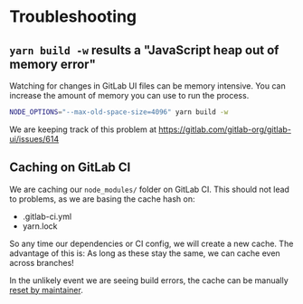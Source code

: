 # Troubleshooting

## `yarn build -w` results a "JavaScript heap out of memory error"

Watching for changes in GitLab UI files can be memory intensive. You can increase the amount of
memory you can use to run the process.

```sh
NODE_OPTIONS="--max-old-space-size=4096" yarn build -w
```

We are keeping track of this problem at <https://gitlab.com/gitlab-org/gitlab-ui/issues/614>

## Caching on GitLab CI

We are caching our `node_modules/` folder on GitLab CI. This should not lead to problems, as we
are basing the cache hash on:

- .gitlab-ci.yml
- yarn.lock

So any time our dependencies or CI config, we will create a new cache. The advantage of this is:
As long as these stay the same, we can cache even across branches!

In the unlikely event we are seeing build errors, the cache can be manually
[reset by maintainer](https://docs.gitlab.com/ee/ci/caching/#clearing-the-cache-manually).
